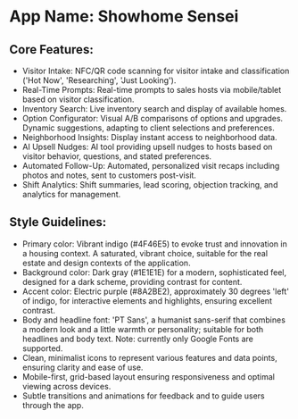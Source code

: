 # **App Name**: Showhome Sensei

## Core Features:

- Visitor Intake: NFC/QR code scanning for visitor intake and classification ('Hot Now', 'Researching', 'Just Looking').
- Real-Time Prompts: Real-time prompts to sales hosts via mobile/tablet based on visitor classification.
- Inventory Search: Live inventory search and display of available homes.
- Option Configurator: Visual A/B comparisons of options and upgrades. Dynamic suggestions, adapting to client selections and preferences.
- Neighborhood Insights: Display instant access to neighborhood data.
- AI Upsell Nudges: AI tool providing upsell nudges to hosts based on visitor behavior, questions, and stated preferences.
- Automated Follow-Up: Automated, personalized visit recaps including photos and notes, sent to customers post-visit.
- Shift Analytics: Shift summaries, lead scoring, objection tracking, and analytics for management.

## Style Guidelines:

- Primary color: Vibrant indigo (#4F46E5) to evoke trust and innovation in a housing context. A saturated, vibrant choice, suitable for the real estate and design contexts of the application.
- Background color: Dark gray (#1E1E1E) for a modern, sophisticated feel, designed for a dark scheme, providing contrast for content.
- Accent color: Electric purple (#8A2BE2), approximately 30 degrees 'left' of indigo, for interactive elements and highlights, ensuring excellent contrast.
- Body and headline font: 'PT Sans', a humanist sans-serif that combines a modern look and a little warmth or personality; suitable for both headlines and body text. Note: currently only Google Fonts are supported.
- Clean, minimalist icons to represent various features and data points, ensuring clarity and ease of use.
- Mobile-first, grid-based layout ensuring responsiveness and optimal viewing across devices.
- Subtle transitions and animations for feedback and to guide users through the app.